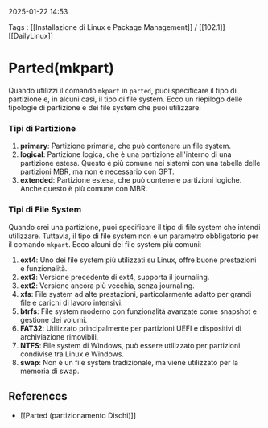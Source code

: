 2025-01-22 14:53

Tags :  [[Installazione di Linux e Package Management]] / [[102.1]] [[DailyLinux]]

# Parted(mkpart)

Quando utilizzi il comando `mkpart` in `parted`, puoi specificare il tipo di partizione e, in alcuni casi, il tipo di file system. Ecco un riepilogo delle tipologie di partizione e dei file system che puoi utilizzare:

### Tipi di Partizione

1. **primary**: Partizione primaria, che può contenere un file system.
2. **logical**: Partizione logica, che è una partizione all'interno di una partizione estesa. Questo è più comune nei sistemi con una tabella delle partizioni MBR, ma non è necessario con GPT.
3. **extended**: Partizione estesa, che può contenere partizioni logiche. Anche questo è più comune con MBR.

### Tipi di File System

Quando crei una partizione, puoi specificare il tipo di file system che intendi utilizzare. Tuttavia, il tipo di file system non è un parametro obbligatorio per il comando `mkpart`. Ecco alcuni dei file system più comuni:

1. **ext4**: Uno dei file system più utilizzati su Linux, offre buone prestazioni e funzionalità.
2. **ext3**: Versione precedente di ext4, supporta il journaling.
3. **ext2**: Versione ancora più vecchia, senza journaling.
4. **xfs**: File system ad alte prestazioni, particolarmente adatto per grandi file e carichi di lavoro intensivi.
5. **btrfs**: File system moderno con funzionalità avanzate come snapshot e gestione dei volumi.
6. **FAT32**: Utilizzato principalmente per partizioni UEFI e dispositivi di archiviazione rimovibili.
7. **NTFS**: File system di Windows, può essere utilizzato per partizioni condivise tra Linux e Windows.
8. **swap**: Non è un file system tradizionale, ma viene utilizzato per la memoria di swap.
## References

- [[Parted (partizionamento Dischi)]]